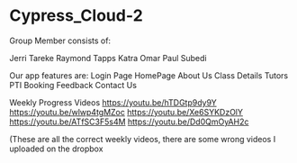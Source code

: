 # Cypress_Cloud-2

Group Member consists of:

Jerri Tareke
Raymond Tapps
Katra Omar
Paul Subedi


Our app features are:
Login Page
HomePage
About Us
Class Details
Tutors 
PTI Booking
Feedback
Contact Us


Weekly Progress Videos
https://youtu.be/hTDGtp9dy9Y
https://youtu.be/wlwp4tgMZoc
https://youtu.be/Xe6SYKDzOlY 
https://youtu.be/ATfSC3F5s4M
https://youtu.be/Dd0QmOyAH2c

(These are all the correct weekly videos, there are some wrong videos I uploaded on the dropbox
